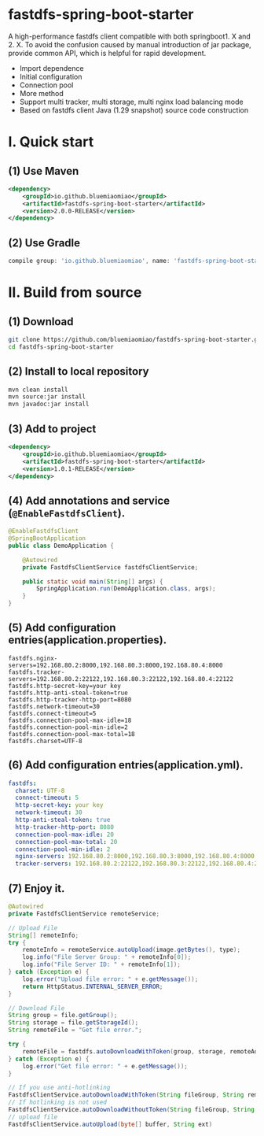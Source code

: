 # fastdfs-spring-boot-starter

A high-performance fastdfs client compatible with both springboot1. X and 2. X. To avoid the confusion caused by manual introduction of jar package, provide common API, which is helpful for rapid development.

- Import dependence
- Initial configuration
- Connection pool
- More method
- Support multi tracker, multi storage, multi nginx load balancing mode
- Based on fastdfs client Java (1.29 snapshot) source code construction

# I. Quick start

## (1) Use Maven

```xml
<dependency>
    <groupId>io.github.bluemiaomiao</groupId>
    <artifactId>fastdfs-spring-boot-starter</artifactId>
    <version>2.0.0-RELEASE</version>
</dependency>
```

## (2) Use Gradle

```groovy
compile group: 'io.github.bluemiaomiao', name: 'fastdfs-spring-boot-starter', version: '2.0.0-RELEASE'
```

# II. Build from source

## (1) Download

```bash
git clone https://github.com/bluemiaomiao/fastdfs-spring-boot-starter.git
cd fastdfs-spring-boot-starter
```

## (2) Install to local repository

```bash
mvn clean install
mvn source:jar install
mvn javadoc:jar install
```
    
## (3) Add to project

```xml
<dependency>
    <groupId>io.github.bluemiaomiao</groupId>
    <artifactId>fastdfs-spring-boot-starter</artifactId>
    <version>1.0.1-RELEASE</version>
</dependency>
```

## (4) Add annotations and service (``@EnableFastdfsClient``).

```java
@EnableFastdfsClient
@SpringBootApplication
public class DemoApplication {

    @Autowired
    private FastdfsClientService fastdfsClientService;

    public static void main(String[] args) {
        SpringApplication.run(DemoApplication.class, args);
    }
}
```

## (5) Add configuration entries(application.properties).

```properties
fastdfs.nginx-servers=192.168.80.2:8000,192.168.80.3:8000,192.168.80.4:8000
fastdfs.tracker-servers=192.168.80.2:22122,192.168.80.3:22122,192.168.80.4:22122
fastdfs.http-secret-key=your key
fastdfs.http-anti-steal-token=true
fastdfs.http-tracker-http-port=8080
fastdfs.network-timeout=30
fastdfs.connect-timeout=5
fastdfs.connection-pool-max-idle=18
fastdfs.connection-pool-min-idle=2
fastdfs.connection-pool-max-total=18
fastdfs.charset=UTF-8
```

## (6) Add configuration entries(application.yml).

```yaml
fastdfs:
  charset: UTF-8
  connect-timeout: 5
  http-secret-key: your key
  network-timeout: 30
  http-anti-steal-token: true
  http-tracker-http-port: 8080
  connection-pool-max-idle: 20
  connection-pool-max-total: 20
  connection-pool-min-idle: 2
  nginx-servers: 192.168.80.2:8000,192.168.80.3:8000,192.168.80.4:8000
  tracker-servers: 192.168.80.2:22122,192.168.80.3:22122,192.168.80.4:22122
```
    
## (7) Enjoy it.

```java
@Autowired
private FastdfsClientService remoteService;

// Upload File
String[] remoteInfo;
try {
    remoteInfo = remoteService.autoUpload(image.getBytes(), type);
    log.info("File Server Group: " + remoteInfo[0]);
    log.info("File Server ID: " + remoteInfo[1]);
} catch (Exception e) {
    log.error("Upload file error: " + e.getMessage());
    return HttpStatus.INTERNAL_SERVER_ERROR;
}

// Download File
String group = file.getGroup();
String storage = file.getStorageId();
String remoteFile = "Get file error.";

try {
    remoteFile = fastdfs.autoDownloadWithToken(group, storage, remoteAddress);
} catch (Exception e) {
    log.error("Get file error: " + e.getMessage());
}
```

```java
// If you use anti-hotlinking
FastdfsClientService.autoDownloadWithToken(String fileGroup, String remoteFileName, String clientIpAddress)
// If hotlinking is not used
FastdfsClientService.autoDownloadWithoutToken(String fileGroup, String remoteFileName, String clientIpAddress)
// upload file
FastdfsClientService.autoUpload(byte[] buffer, String ext)
```